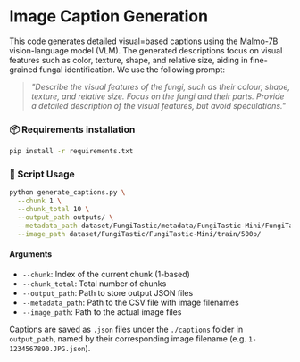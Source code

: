 # Image Caption Generation

This code generates detailed visual=based captions using the [Malmo-7B](https://huggingface.co/allenai/Molmo-7B-D-0924) vision-language model (VLM). 
The generated descriptions focus on visual features such as color, texture, shape, and relative size, aiding in fine-grained fungal identification. 
We use the following prompt:
> *"Describe the visual features of the fungi, such as their colour, shape, texture, and relative size. Focus on the fungi and their parts. Provide a detailed description of the visual features, but avoid speculations."*

### 📦 Requirements installation

```bash
pip install -r requirements.txt
```

### 🚀 Script Usage

```bash
python generate_captions.py \
  --chunk 1 \
  --chunk_total 10 \
  --output_path outputs/ \
  --metadata_path dataset/FungiTastic/metadata/FungiTastic-Mini/FungiTastic-Mini-Train.csv \
  --image_path dataset/FungiTastic/FungiTastic-Mini/train/500p/
```

#### Arguments

- `--chunk`: Index of the current chunk (1-based)
- `--chunk_total`: Total number of chunks
- `--output_path`: Path to store output JSON files
- `--metadata_path`: Path to the CSV file with image filenames
- `--image_path`: Path to the actual image files

Captions are saved as `.json` files under the `./captions` folder in `output_path`, named by their corresponding image filename (e.g. `1-1234567890.JPG.json`).
